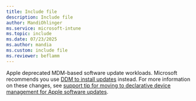 ```yaml
---
title: Include file
description: Include file
author: MandiOhlinger
ms.service: microsoft-intune
ms.topic: include
ms.date: 07/23/2025
ms.author: mandia
ms.custom: include file
ms.reviewer: beflamm
---
```


<!-- This include file is used in the Apple software updates docs that mention MDM. -->

Apple deprecated MDM-based software update workloads. Microsoft recommends you use [DDM to install updates](../protect/managed-software-updates-ios-macos.md) instead. For more information on these changes, see [support tip for moving to declarative device management for Apple software updates](https://techcommunity.microsoft.com/blog/intunecustomersuccess/support-tip-move-to-declarative-device-management-for-apple-software-updates/4432177).
